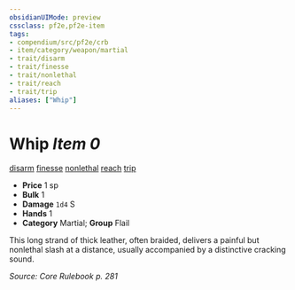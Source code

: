```yaml
---
obsidianUIMode: preview
cssclass: pf2e,pf2e-item
tags:
- compendium/src/pf2e/crb
- item/category/weapon/martial
- trait/disarm
- trait/finesse
- trait/nonlethal
- trait/reach
- trait/trip
aliases: ["Whip"]
---
```

# Whip *Item 0*  
[disarm](../../../Rules/traits/disarm.md)  [finesse](../../../Rules/traits/finesse.md)  [nonlethal](../../../Rules/traits/nonlethal.md)  [reach](../../../Rules/traits/reach.md)  [trip](../../../Rules/traits/trip.md)  

- **Price** 1 sp
- **Bulk** 1
- **Damage** `1d4` S
- **Hands** 1
- **Category** Martial; **Group** Flail 

This long strand of thick leather, often braided, delivers a painful but nonlethal slash at a distance, usually accompanied by a distinctive cracking sound.

*Source: Core Rulebook p. 281*
